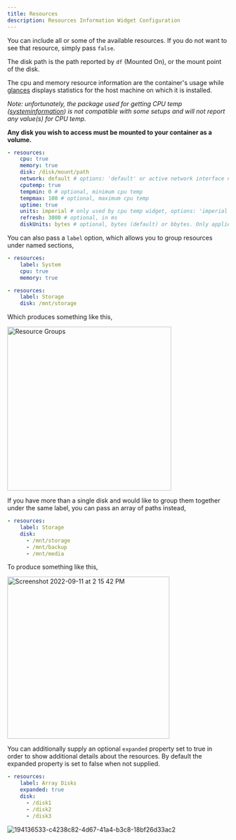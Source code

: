 ```yaml
---
title: Resources
description: Resources Information Widget Configuration
---
```


You can include all or some of the available resources. If you do not want to see that resource, simply pass `false`.

The disk path is the path reported by `df` (Mounted On), or the mount point of the disk.

The cpu and memory resource information are the container's usage while [glances](glances.md) displays statistics for the host machine on which it is installed.

_Note: unfortunately, the package used for getting CPU temp ([systeminformation](https://systeminformation.io)) is not compatible with some setups and will not report any value(s) for CPU temp._

**Any disk you wish to access must be mounted to your container as a volume.**

```yaml
- resources:
    cpu: true
    memory: true
    disk: /disk/mount/path
    network: default # options: 'default' or active network interface name
    cputemp: true
    tempmin: 0 # optional, minimum cpu temp
    tempmax: 100 # optional, maximum cpu temp
    uptime: true
    units: imperial # only used by cpu temp widget, options: 'imperial' or 'metric'
    refresh: 3000 # optional, in ms
    diskUnits: bytes # optional, bytes (default) or bbytes. Only applies to disk
```

You can also pass a `label` option, which allows you to group resources under named sections,

```yaml
- resources:
    label: System
    cpu: true
    memory: true

- resources:
    label: Storage
    disk: /mnt/storage
```

Which produces something like this,

<img width="373" alt="Resource Groups" src="https://user-images.githubusercontent.com/82196/189524699-e9005138-e049-4a9c-8833-ac06e39882da.png">

If you have more than a single disk and would like to group them together under the same label, you can pass an array of paths instead,

```yaml
- resources:
    label: Storage
    disk:
      - /mnt/storage
      - /mnt/backup
      - /mnt/media
```

To produce something like this,

<img width="369" alt="Screenshot 2022-09-11 at 2 15 42 PM" src="https://user-images.githubusercontent.com/82196/189524583-abdf4cc6-99da-430c-b316-16c567db5639.png">

You can additionally supply an optional `expanded` property set to true in order to show additional details about the resources. By default the expanded property is set to false when not supplied.

```yaml
- resources:
    label: Array Disks
    expanded: true
    disk:
      - /disk1
      - /disk2
      - /disk3
```

![194136533-c4238c82-4d67-41a4-b3c8-18bf26d33ac2](https://user-images.githubusercontent.com/3441425/194728642-a9885274-922b-4027-acf5-a746f58fdfce.png)
